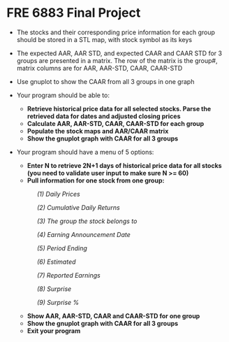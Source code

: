 
# FRE 6883 Final Project    

* The stocks and their corresponding price information for each group should be stored in a STL map, with stock symbol as its keys

* The expected AAR, AAR STD, and expected CAAR and CAAR STD for 3 groups are presented in a matrix. The row of the matrix is the group#, matrix columns are for AAR, AAR-STD, CAAR, CAAR-STD

* Use gnuplot to show the CAAR from all 3 groups in one graph

- Your program should be able to:
  - **Retrieve historical price data for all selected stocks. Parse the retrieved data for dates and adjusted closing prices**
  - **Calculate AAR, AAR-STD, CAAR, CAAR-STD for each group**
  - **Populate the stock maps and AAR/CAAR matrix**
  - **Show the gnuplot graph with CAAR for all 3 groups**

- Your program should have a menu of 5 options:
  - **Enter N to retrieve 2N+1 days of historical price data for all stocks (you need to validate user input to make sure N >= 60)**
  - **Pull information for one stock from one group:**
    
   &emsp;&emsp;&emsp;  *(1) Daily Prices* 
    
   &emsp;&emsp;&emsp;  *(2) Cumulative Daily Returns* 
    
   &emsp;&emsp;&emsp;  *(3) The group the stock belongs to* 
    
   &emsp;&emsp;&emsp;  *(4) Earning Announcement Date* 
    
   &emsp;&emsp;&emsp;  *(5) Period Ending* 
    
   &emsp;&emsp;&emsp;  *(6) Estimated* 
    
   &emsp;&emsp;&emsp;  *(7) Reported Earnings* 
    
   &emsp;&emsp;&emsp;  *(8) Surprise* 
    
   &emsp;&emsp;&emsp;  *(9) Surprise %*
    
  - **Show AAR, AAR-STD, CAAR and CAAR-STD for one group**
  - **Show the gnuplot graph with CAAR for all 3 groups**
  - **Exit your program**
